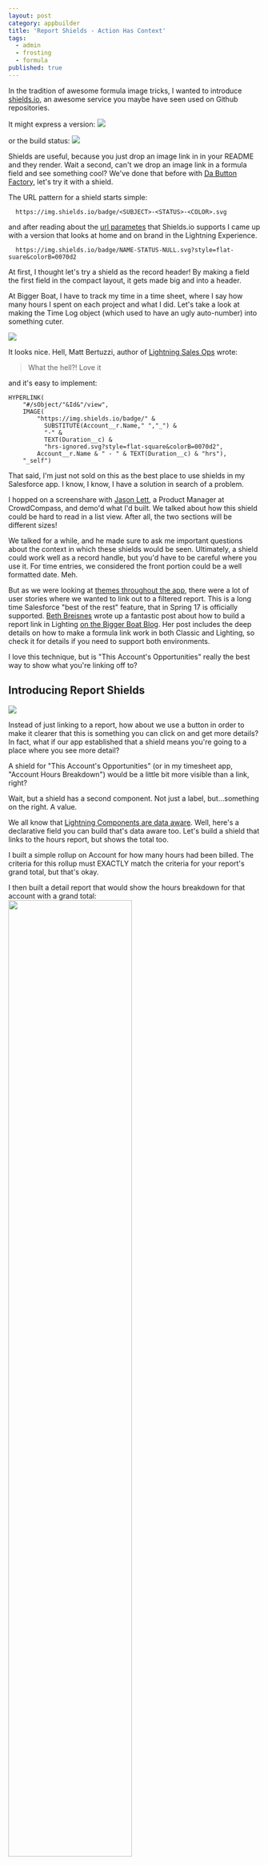 ```yaml
---
layout: post
category: appbuilder
title: 'Report Shields - Action Has Context'
tags:
  - admin
  - frosting
  - formula
published: true
---
```


<meta name="twitter:card" content="summary" />
<meta name="twitter:site" content="@cdcarter" />
<meta name="twitter:title" content="Report Shields - Action Has Context" />
<meta name="twitter:description" content="Look before you lead with report shields" />
<meta name="twitter:image" content="http://i.imgur.com/3gFm2LW.gif" />

In the tradition of awesome formula image tricks, I wanted to introduce [shields.io](http://shields.io/), an awesome service you maybe have seen used on Github repositories.

It might express a version:
<img src="https://img.shields.io/homebrew/v/cake.svg"/>

or the build status: 
<img src="https://img.shields.io/shippable/5444c5ecb904a4b21567b0ff.svg"/>

Shields are useful, because you just drop an image link in in your README and they render. Wait a second, can't we drop an image link in a formula field and see something cool? We've done that before with [Da Button Factory](https://dabuttonfactory.com), let's try it with a shield.

The URL pattern for a shield starts simple:

      https://img.shields.io/badge/<SUBJECT>-<STATUS>-<COLOR>.svg

and after reading about the [url parametes](http://shields.io/#styles) that Shields.io supports I came up with a version that looks at home and on brand in the Lightning Experience.

      https://img.shields.io/badge/NAME-STATUS-NULL.svg?style=flat-suare&colorB=0070d2

At first, I thought let's try a shield as the record header! By making a field the first field in the compact layout, it gets made big and into a header.

At Bigger Boat, I have to track my time in a time sheet, where I say how many hours I spent on each project and what I did. Let's take a look at making the Time Log object (which used to have an ugly auto-number) into something cuter.

<img src="http://i.imgur.com/3FfJP9r.png"/>

It looks nice. Hell, Matt Bertuzzi, author of [Lightning Sales Ops](https://www.amazon.com/dp/B06XMR93HC) wrote:

> What the hell?! Love it

and it's easy to implement:

    HYPERLINK(
        "#/sObject/"&Id&"/view",
        IMAGE(
            "https://img.shields.io/badge/" & 
              SUBSTITUTE(Account__r.Name," ","_") & 
              "-" & 
              TEXT(Duration__c) & 
              "hrs-ignored.svg?style=flat-square&colorB=0070d2", 
            Account__r.Name & " - " & TEXT(Duration__c) & "hrs"),
        "_self")
        
That said, I'm just not sold on this as the best place to use shields in my Salesforce app. I know, I know, I have a solution in search of a problem.

I hopped on a screenshare with [Jason Lett](https://twitter.com/jasonblett), a Product Manager at CrowdCompass, and demo'd what I'd built. We talked about how this shield could be hard to read in a list view. After all, the two sections will be different sizes! 

We talked for a while, and he made sure to ask me important questions about the context in which these shields would be seen. Ultimately, a shield could work well as a record handle, but you'd have to be careful where you use it. For time entries, we considered the front portion could be a well formatted date. Meh.

But as we were looking at [themes throughout the app](http://www.designkit.org/methods/5), there were a lot of user stories where we wanted to link out to a filtered report. This is a long time Salesforce "best of the rest" feature, that in Spring 17 is officially supported. [Beth Breisnes](https://twitter.com/bethbrains) wrote up a fantastic post about how to build a report link in Lighting [on the Bigger Boat Blog](http://biggerboatconsulting.com/supporting-report-filter-url-hacks-in-lightning-and-classic/). Her post includes the deep details on how to make a formula link work in both Classic and Lighting, so check it for details if you need to support both environments.

I love this technique, but is "This Account's Opportunities" really the best way to show what you're linking off to? 

## Introducing Report Shields
<img src="http://i.imgur.com/xydtt23.png"/>

Instead of just linking to a report, how about we use a button in order to make it clearer that this is something you can click on and get more details? In fact, what if our app established that a shield means you're going to a place where you see more detail?

A shield for "This Account's Opportunities" (or in my timesheet app, "Account Hours Breakdown") would be a little bit more visible than a link, right? 

Wait, but a shield has a second component. Not just a label, but...something on the right. A value. 

We all know that [Lightning Components are data aware](http://www.tahoedreamin.com/sessions/take-action-lightning/). Well, here's a declarative field you can build that's data aware too. Let's build a shield that links to the hours report, but shows the total too.

I built a simple rollup on Account for how many hours had been billed. The criteria for this rollup must EXACTLY match the criteria for your report's grand total, but that's okay.

I then built a detail report that would show the hours breakdown for that account with a grand total:
<img src="http://i.imgur.com/8mXaBdn.png" width="70%"/>

Notice how we add a filter but leave the value blank, as described in Beth's post! Then, we create our Report Shield formula field:

    HYPERLINK(
        "#/sObject/<YOUR REPORT ID>/view?fv0=" & Id,
        IMAGE(
          "https://img.shields.io/badge/Hours_Breakdown-" &
            TEXT(Hours_billed__c) &
            "_hrs-ignored.svg?style=flat-square&colorB=0070d2",
          "link to account report"),"_self")
          
Boom, we now have a report button that also can tell us a little bit more about what we're gonna see when we click through.
<img src="http://i.imgur.com/1vkNsJw.png"/>

<img src="http://i.imgur.com/hR3l7kY.gif" width="70%"/>

Damn, that's smooth. And now my users know that any shield with a summary will take them to a report or list view with a lot more detail. We'll be adding a lot more of these, I think.
